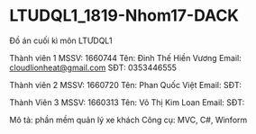﻿# LTUDQL1_1819-Nhom17-DACK
Đồ án cuối kì môn LTƯDQL1

Thành viên 1
MSSV: 1660744
Tên: Đinh Thế Hiền Vương
Email: cloudlionheat@gmail.com
SĐT: 0353446555

Thành viên 2
MSSV: 1660720
Tên: Phan Quốc Việt
Email:
SĐT:

Thành Viên 3
MSSV: 1660313
Tên: Võ Thị Kim Loan
Email:
SĐT:

Mô tả: phần mềm quản lý xe khách
Công cụ: MVC, C#, Winform
